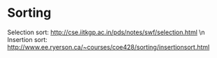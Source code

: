 # Sorting

Selection sort: http://cse.iitkgp.ac.in/pds/notes/swf/selection.html \n
Insertion sort: http://www.ee.ryerson.ca/~courses/coe428/sorting/insertionsort.html
